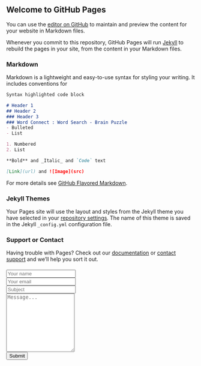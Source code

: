 ## Welcome to GitHub Pages

You can use the [editor on GitHub](https://github.com/MaVuong/HelpPageLKS/edit/master/README.md) to maintain and preview the content for your website in Markdown files.

Whenever you commit to this repository, GitHub Pages will run [Jekyll](https://jekyllrb.com/) to rebuild the pages in your site, from the content in your Markdown files.

### Markdown

Markdown is a lightweight and easy-to-use syntax for styling your writing. It includes conventions for

```markdown
Syntax highlighted code block

# Header 1
## Header 2
### Header 3
### Word Connect : Word Search - Brain Puzzle
- Bulleted
- List

1. Numbered
2. List

**Bold** and _Italic_ and `Code` text

[Link](url) and ![Image](src)
```

For more details see [GitHub Flavored Markdown](https://guides.github.com/features/mastering-markdown/).

### Jekyll Themes

Your Pages site will use the layout and styles from the Jekyll theme you have selected in your [repository settings](https://github.com/MaVuong/HelpPageLKS/settings). The name of this theme is saved in the Jekyll `_config.yml` configuration file.

### Support or Contact

Having trouble with Pages? Check out our [documentation](https://help.github.com/categories/github-pages-basics/) or [contact support](https://github.com/contact) and we’ll help you sort it out.

<div class="container">
    <div class="row" style="margin-top: 20px;">
        <div class="col-md-2"></div>
        <div class="col-md-8">
            <form name="" method="POST" id="contact_form" onsubmit="return submitFormContact();">
                <div class="form-group">
                    <input type="text" required="required" class="form-control" placeholder="Your name">
                </div>
                <div class="form-group">
                    <input type="email" required="required" class="form-control" placeholder="Your email">
                </div>
                <div class="form-group">
                    <input type="text" required="required" class="form-control" placeholder="Subject">
                </div>
                <div class="form-group">
                    <textarea rows="10" required="required" class="form-control" placeholder="Message..."></textarea>
                </div>
                <div class="form-group">
                    <div class="g-recaptcha" data-sitekey="6Lc3whcUAAAAAEh2k_riP3djKf8qnYWfYFKVPUoV"></div>
                </div>
                <div class="form-group">
                    <button type="submit" class="btn btn-default">Submit</button>
                </div>
            </form>
        </div>
        <div class="col-md-2"></div>
    </div>
</div>

